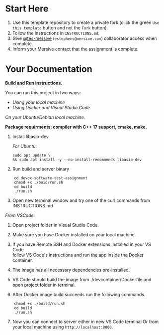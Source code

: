 # Start Here

1. Use this template repository to create a private fork (click the green `Use this template` button and not the `Fork` button).
1. Follow the instructions in `INSTRUCTIONS.md`.
1. Give [@tes-mersive](https://github.com/tes-mersive) (`estephens@mersive.com`) collaborator access when complete.
1. Inform your Mersive contact that the assignment is complete.

# Your Documentation

**Build and Run instructions.**

You can run this project in two ways:
- _Using your local machine_
- _Using Docker and Visual Studio Code_

_On your Ubuntu/Debian local machine._

**Package requirments: compiler with C++ 17 support, cmake, make.**

1. Install libasio-dev

    _For Ubuntu:_

    ```
    sudo apt update \
    && sudo apt install -y --no-install-recommends libasio-dev

    ```
2. Run build and server binary
```
    cd devox-software-test-assignment
    chmod +x ./buid/run.sh
    cd build
    ./run.sh
```

3. Open new terminal window and try one of the curl commands from INSTRUCTIONS.md

_From VSCode:_

1. Open project folder in Visual Studio Code.

2. Make sure you have Docker installed on your local machine.

3. If you have Remote SSH and Docker extensions installed in your VS Code \
    follow VS Code's instructions and run the app inside the Docker container.

4. The image has all necessary dependencies pre-installed.

5. VS Code should build the image from ./devcontainer/Dockerfile and open project folder in terminal.

6. After Docker image build succeeds run the following commands.
```
    chmod +x ./build/run.sh
    cd build
    ./run.sh
```
7. Now you can connect to server either in new VS Code terminal Or from your local machine using `http://localhost:8000`.